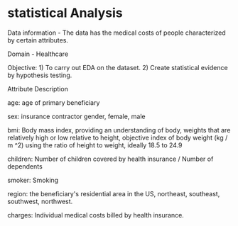 #  statistical Analysis
Data information - The data has the medical costs of people characterized by certain attributes. 

Domain - Healthcare

Objective: 1) To carry out EDA on the dataset. 
2) Create statistical evidence by hypothesis testing.


Attribute Description

age: age of primary beneficiary

sex: insurance contractor gender, female, male

bmi: Body mass index, providing an understanding of body, weights that are relatively high or low relative to height, objective index of body weight (kg / m ^2) using the ratio of height to weight, ideally 18.5 to 24.9

children: Number of children covered by health insurance / Number of dependents

smoker: Smoking

region: the beneficiary's residential area in the US, northeast, southeast, southwest, northwest.

charges: Individual medical costs billed by health insurance.
